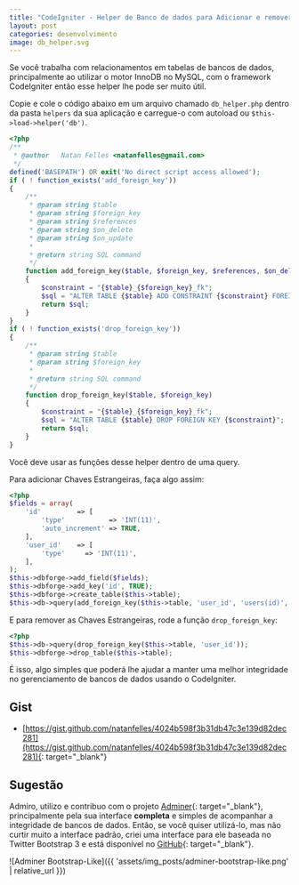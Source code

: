 ```yaml
---
title: "CodeIgniter - Helper de Banco de dados para Adicionar e remover Chaves Estrangeiras"
layout: post
categories: desenvolvimento
image: db_helper.svg
---
```


Se você trabalha com relacionamentos em tabelas de bancos de dados, principalmente ao utilizar o motor InnoDB no MySQL, com o framework CodeIgniter então esse helper lhe pode ser muito útil.

Copie e cole o código abaixo em um arquivo chamado `db_helper.php` dentro da pasta `helpers` da sua aplicação e carregue-o com autoload ou `$this->load->helper('db')`.

```php
<?php
/**
 * @author   Natan Felles <natanfelles@gmail.com>
 */
defined('BASEPATH') OR exit('No direct script access allowed');
if ( ! function_exists('add_foreign_key'))
{
    /**
     * @param string $table
     * @param string $foreign_key
     * @param string $references
     * @param string $on_delete
     * @param string $on_update
     *
     * @return string SQL command
     */
    function add_foreign_key($table, $foreign_key, $references, $on_delete = 'RESTRICT', $on_update = 'RESTRICT')
    {
        $constraint = "{$table}_{$foreign_key}_fk";
        $sql = "ALTER TABLE {$table} ADD CONSTRAINT {$constraint} FOREIGN KEY ({$foreign_key}) REFERENCES {$references} ON DELETE {$on_delete} ON UPDATE {$on_update}";
        return $sql;
    }
}
if ( ! function_exists('drop_foreign_key'))
{
    /**
     * @param string $table
     * @param string $foreign_key
     *
     * @return string SQL command
     */
    function drop_foreign_key($table, $foreign_key)
    {
        $constraint = "{$table}_{$foreign_key}_fk";
        $sql = "ALTER TABLE {$table} DROP FOREIGN KEY {$constraint}";
        return $sql;
    }
}
```

Você deve usar as funções desse helper dentro de uma query.

Para adicionar Chaves Estrangeiras, faça algo assim:

```php
<?php
$fields = array(
    'id'         => [
        'type'           => 'INT(11)',
        'auto_increment' => TRUE,
    ],
    'user_id'    => [
        'type'     => 'INT(11)',
    ],
);
$this->dbforge->add_field($fields);
$this->dbforge->add_key('id', TRUE);
$this->dbforge->create_table($this->table);
$this->db->query(add_foreign_key($this->table, 'user_id', 'users(id)', 'CASCADE', 'CASCADE'));
```

E para remover as Chaves Estrangeiras, rode a função `drop_foreign_key`:

```php
<?php
$this->db->query(drop_foreign_key($this->table, 'user_id'));
$this->dbforge->drop_table($this->table);
```

É isso, algo simples que poderá lhe ajudar a manter uma melhor integridade no gerenciamento de bancos de dados usando o CodeIgniter.

## Gist

- [https://gist.github.com/natanfelles/4024b598f3b31db47c3e139d82dec281](https://gist.github.com/natanfelles/4024b598f3b31db47c3e139d82dec281){: target="_blank"}

## Sugestão

Admiro, utilizo e contribuo com o projeto [Adminer](https://www.adminer.org){: target="_blank"}, principalmente pela sua interface **completa** e simples de acompanhar a integridade de bancos de dados. Então, se você quiser utilizá-lo, mas não curtir muito a interface padrão, criei uma interface para ele baseada no Twitter Bootstrap 3 e está disponível no [GitHub](https://github.com/natanfelles/adminer-bootstrap-like){: target="_blank"}.

![Adminer Bootstrap-Like]({{ 'assets/img_posts/adminer-bootstrap-like.png' | relative_url }})
